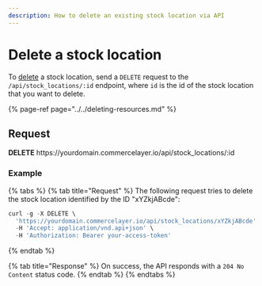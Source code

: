 ```yaml
---
description: How to delete an existing stock location via API
---
```


# Delete a stock location

To <a href="https://docs.commercelayer.io/developers/deleting-resources" target="_blank">delete</a> a stock location, send a `DELETE` request to the `/api/stock_locations/:id` endpoint, where `id` is the id of the stock location that you want to delete.

{% page-ref page="../../deleting-resources.md" %}

## Request

**DELETE** https://<i></i>yourdomain.commercelayer.io/api/stock_locations/:id

### Example

{% tabs %}
{% tab title="Request" %}
The following request tries to delete the stock location identified by the ID "xYZkjABcde":

```javascript
curl -g -X DELETE \
  'https://yourdomain.commercelayer.io/api/stock_locations/xYZkjABcde' \
  -H 'Accept: application/vnd.api+json' \
  -H 'Authorization: Bearer your-access-token'
```
{% endtab %}

{% tab title="Response" %}
On success, the API responds with a `204 No Content` status code.
{% endtab %}
{% endtabs %}

